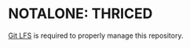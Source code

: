 # NOTALONE: THRICED

[Git LFS](https://git-lfs.github.com/) is required to properly manage this repository.
